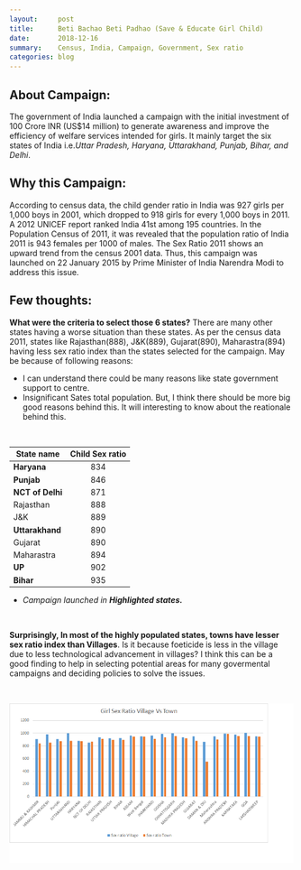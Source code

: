 ```yaml
---
layout:     post
title:      Beti Bachao Beti Padhao (Save & Educate Girl Child)
date:       2018-12-16
summary:    Census, India, Campaign, Government, Sex ratio
categories: blog
---
```


## About Campaign: 

The government of India launched a campaign with the initial investment of 100 Crore INR (US$14 million) to generate awareness and improve the efficiency of welfare services intended for girls. It mainly target the six states of India i.e._Uttar Pradesh, Haryana, Uttarakhand, Punjab, Bihar, and Delhi_.

## Why this Campaign:

According to census data, the child gender ratio in India was 927 girls per 1,000 boys in 2001, which dropped to 918 girls for every 1,000 boys in 2011. A 2012 UNICEF report ranked India 41st among 195 countries. In the Population Census of 2011, it was revealed that the population ratio of India 2011 is 943 females per 1000 of males. The Sex Ratio 2011 shows an upward trend from the census 2001 data. Thus, this campaign was launched on 22 January 2015 by Prime Minister of India Narendra Modi to address this issue. 

## Few thoughts: 
  
**What were the criteria to select those 6 states?** There are many other states having a worse situation than these states. As per the census data 2011, states like Rajasthan(888), J&K(889), Gujarat(890), Maharastra(894) having less sex ratio index than the states selected for the campaign. May be because of following reasons:
* I can understand there could be many reasons like state government support to centre.
* Insignificant Sates total population. 
But, I think there should be more big good reasons behind this. It will interesting to know about the reationale behind this.

<br/>

| State name       | Child Sex ratio  |
| ------------- |:-------------:| 
| **Haryana** | 834 |
| **Punjab** | 846 |
| **NCT of Delhi** | 871 |
|Rajasthan | 888|
|J&K | 889|
|**Uttarakhand** | 890 |
| Gujarat | 890 |
| Maharastra | 894 |
| **UP** | 902 |
| **Bihar**      | 935 | 

* _Campaign launched in **Highlighted states.**_

<br/>


**Surprisingly, In most of the highly populated states, towns have lesser sex ratio index than Villages**. Is it because foeticide is less in the village due to less technological advancement in villages? I think this can be a good finding to help in selecting potential areas for many govermental campaigns and deciding policies to solve the issues. 

<br />
<p align="center">
<img src="/images/Sex Ratio comparison.png"/>
</p>
<br />


